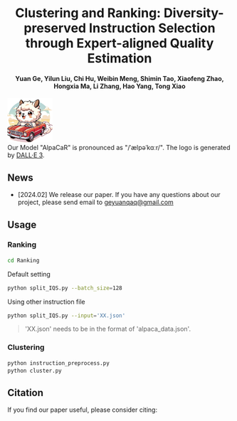 <h1 align="center">Clustering and Ranking: Diversity-preserved Instruction Selection through Expert-aligned Quality Estimation</h1>
<!-- Clustering and Ranking: Diversity-preserved Instruction Selection through Expert-aligned Quality Estimation -->
<h4 align="center"> Yuan Ge, Yilun Liu, Chi Hu, Weibin Meng, Shimin Tao, Xiaofeng Zhao, Hongxia Ma, Li Zhang, Hao Yang, Tong Xiao</h4>

<p align="left">
    <img src="alpacar.png" width="20%"> <br>
    Our Model "AlpaCaR" is pronounced as "/ˈælpəˈkɑːr/". The logo is generated by <a href="https://chat.openai.com">DALL·E 3</a>.
</p>

## News
- [2024.02] We release our paper. If you have any questions about our project, please send email to geyuanqaq@gmail.com

## Usage

### Ranking

```bash
cd Ranking
```
Default setting
```bash
python split_IQS.py --batch_size=128
```

Using other instruction file
```bash
python split_IQS.py --input='XX.json'
```
> 'XX.json' needs to be in the format of 'alpaca_data.json'.


### Clustering
```bash
python instruction_preprocess.py
python cluster.py
```

## Citation
If you find our paper useful, please consider citing:
```bibtex

```
